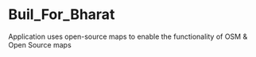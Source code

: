 # Buil_For_Bharat
Application uses open-source maps to enable the functionality of OSM &amp; Open Source maps
